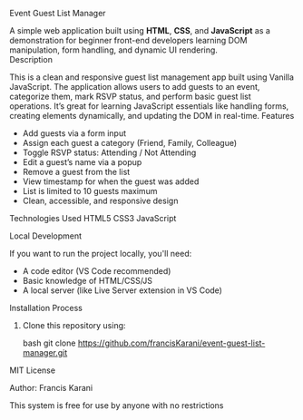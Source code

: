 Event Guest List Manager

A simple web application built using **HTML**, **CSS**, and **JavaScript** as a demonstration for beginner front-end developers learning DOM manipulation, form handling, and dynamic UI rendering.  
 Description

This is a clean and responsive guest list management app built using Vanilla JavaScript. The application allows users to add guests to an event, categorize them, mark RSVP status, and perform basic guest list operations. It’s great for learning JavaScript essentials like handling forms, creating elements dynamically, and updating the DOM in real-time.
Features

- Add guests via a form input
- Assign each guest a category (Friend, Family, Colleague)
- Toggle RSVP status: Attending / Not Attending
- Edit a guest’s name via a popup
- Remove a guest from the list
- View timestamp for when the guest was added
- List is limited to 10 guests maximum
- Clean, accessible, and responsive design


 Technologies Used
HTML5
CSS3
JavaScript 

Local Development

If you want to run the project locally, you'll need:

- A code editor (VS Code recommended)
- Basic knowledge of HTML/CSS/JS
- A local server (like Live Server extension in VS Code)

 Installation Process

1. Clone this repository using:

   bash
   git clone https://github.com/francisKarani/event-guest-list-manager.git
   
MIT License

Author: Francis Karani

This system is free for use by anyone with no restrictions 

